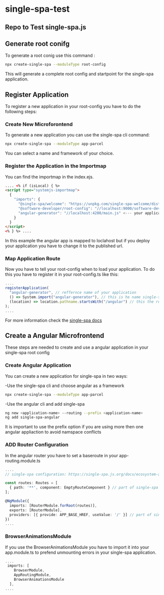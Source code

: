 # single-spa-test

## Repo to Test single-spa.js

## Generate root conifg

To generate a root conig use this command :

```bash
npx create-single-spa --moduleType root-config
```

This will generate a complete root config and startpoint for the single-spa application.

## Register Application

To register a new application in your root-config you have to do the following steps:

### Create New Microforontend

To generate a new application you can use the single-spa cli command:

```bash
npx create-single-spa --moduleType app-parcel
```

You can select a name and framework of your choice.

### Register the Application in the Importmap

You can find the importmap in the index.ejs.

```html
.... <% if (isLocal) { %>
<script type="systemjs-importmap">
  {
    "imports": {
      "@single-spa/welcome": "https://unpkg.com/single-spa-welcome/dist/single-spa-welcome.js",
      "@software-developer/root-config": "//localhost:9000/software-developer-root-config.js",
      "angular-generator": "//localhost:4200/main.js" <--- your application!
    }
  }
</script>
<% } %> ....
```

In this example the angular app is mapped to loclahost but if you deploy your application you have to change it to the published url.

### Map Application Route

Now you have to tell your root-config when to load your application.
To do this you have to register it in your root-config.ts like this:

```typescript
....
registerApplication(
  "angular-generator", // reffernce name of your application
  () => System.import("angular-generator"), // this is he name single-spa searches in your importmap
  (location) => location.pathname.startsWith("/angular") // this the route for your application
);
....
```

For more information check the [single-spa docs](https://single-spa.js.org/docs/getting-started-overview#quick-start)

## Create a Angular Microfrontend

These steps are needed to create and use a angular application in your single-spa root config

### Create Angular Application

You can create a new application for single-spa in two ways:

-Use the single-spa cli and choose angular as a framework

```bash
npx create-single-spa --moduleType app-parcel
```

-Use the angular cli and add single-spa

```bash
ng new <application-name> --routing --prefix <application-name>
ng add single-spa-angular
```

It is important to use the prefix option if you are using more then one angular appliaction to avoid namspace conflicts

### ADD Router Configuration

In the angular router you have to set a baseroute in your app-routing.module.ts

```Typescript
....
// single-spa configuration: https://single-spa.js.org/docs/ecosystem-angular#configure-routes

const routes: Routes = [
  { path: '**', component: EmptyRouteComponent } // part of single-spa configuration
];

@NgModule({
  imports: [RouterModule.forRoot(routes)],
  exports: [RouterModule],
  providers: [{ provide: APP_BASE_HREF, useValue: '/' }] // part of single-spa configuration
})
....
```

### BrowserAnimationsModule

If you use the BrowserAnimationsModule you have to import it into your app.module.ts to prefend unmounting errors in your single-spa application.

```typescript
....
 imports: [
    BrowserModule,
    AppRoutingModule,
    BrowserAnimationsModule
  ],
....
```
